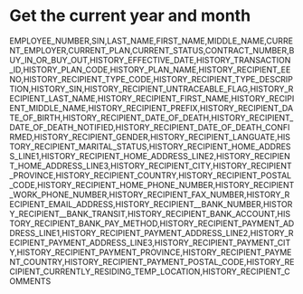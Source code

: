 # Get the current year and month

EMPLOYEE_NUMBER,SIN,LAST_NAME,FIRST_NAME,MIDDLE_NAME,CURRENT_EMPLOYER,CURRENT_PLAN,CURRENT_STATUS,CONTRACT_NUMBER,BUY_IN_OR_BUY_OUT,HISTORY_EFFECTIVE_DATE,HISTORY_TRANSACTION_ID,HISTORY_PLAN_CODE,HISTORY_PLAN_NAME,HISTORY_RECIPIENT_EENO,HISTORY_RECIPIENT_TYPE_CODE,HISTORY_RECIPIENT_TYPE_DESCRIPTION,HISTORY_SIN,HISTORY_RECIPIENT_UNTRACEABLE_FLAG,HISTORY_RECIPIENT_LAST_NAME,HISTORY_RECIPIENT_FIRST_NAME,HISTORY_RECIPIENT_MIDDLE_NAME,HISTORY_RECIPIENT_PREFIX,HISTORY_RECIPIENT_DATE_OF_BIRTH,HISTORY_RECIPIENT_DATE_OF_DEATH,HISTORY_RECIPIENT_DATE_OF_DEATH_NOTIFIED,HISTORY_RECIPIENT_DATE_OF_DEATH_CONFIRMED,HISTORY_RECIPIENT_GENDER,HISTORY_RECIPIENT_LANGUATE,HISTORY_RECIPIENT_MARITAL_STATUS,HISTORY_RECIPIENT_HOME_ADDRESS_LINE1,HISTORY_RECIPIENT_HOME_ADDRESS_LINE2,HISTORY_RECIPIENT_HOME_ADDRESS_LINE3,HISTORY_RECIPIENT_CITY,HISTORY_RECIPIENT_PROVINCE,HISTORY_RECIPIENT_COUNTRY,HISTORY_RECIPIENT_POSTAL_CODE,HISTORY_RECIPIENT_HOME_PHONE_NUMBER,HISTORY_RECIPIENT_WORK_PHONE_NUMBER,HISTORY_RECIPIENT_FAX_NUMBER,HISTORY_RECIPIENT_EMAIL_ADDRESS,HISTORY_RECIPIENT__BANK_NUMBER,HISTORY_RECIPIENT__BANK_TRANSIT,HISTORY_RECIPIENT_BANK_ACCOUNT,HISTORY_RECIPIENT_BANK_PAY_METHOD,HISTORY_RECIPIENT_PAYMENT_ADDRESS_LINE1,HISTORY_RECIPIENT_PAYMENT_ADDRESS_LINE2,HISTORY_RECIPIENT_PAYMENT_ADDRESS_LINE3,HISTORY_RECIPIENT_PAYMENT_CITY,HISTORY_RECIPIENT_PAYMENT_PROVINCE,HISTORY_RECIPIENT_PAYMENT_COUNTRY,HISTORY_RECIPIENT_PAYMENT_POSTAL_CODE,HISTORY_RECIPIENT_CURRENTLY_RESIDING_TEMP_LOCATION,HISTORY_RECIPIENT_COMMENTS

